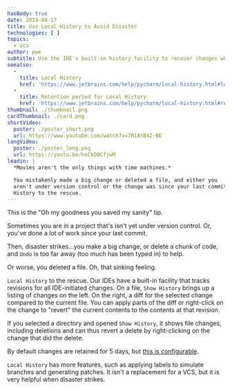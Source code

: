 ```yaml
---
hasBody: true
date: 2019-04-17
title: Use Local History to Avoid Disaster
technologies: [ ]
topics:
  - vcs
author: pwe
subtitle: Use the IDE's built-in history facility to recover changes when VCS can't help you.
seealso:
  - 
    title: Local History
    href: 'https://www.jetbrains.com/help/pycharm/local-history.html#local_history.xml'
  - 
    title: Retention period for Local History
    href: 'https://www.jetbrains.com/help/pycharm/local-history.html#retention'
thumbnail: ./thumbnail.png
cardThumbnail: ./card.png
shortVideo:
  poster: ./poster_short.png
  url: https://www.youtube.com/watch?v=7R1AtB42-BE
longVideo:
  poster: ./poster_long.png
  url: https://youtu.be/hoCkDQCfjwM
leadin: |
  *Movies aren't the only things with time machines.*

  You mistakenly made a big change or deleted a file, and either you
  aren't under version control or the change was since your last commit. Local
  History to the rescue.
---
```


This is the "Oh my goodness you saved my sanity" tip.

Sometimes you are in a project that's isn't yet under version control. Or, you've done a lot of work since your last commit.

Then, disaster strikes...you make a big change, or delete a chunk of code, and `Undo` is too far away (too much has been typed in) to help.

Or worse, you deleted a file. Oh, that sinking feeling.

`Local History` to the rescue. Our IDEs have a built-in facility that tracks revisions for all IDE-initiated changes. On a file, `Show History` brings up a listing of changes on the left. On the right, a diff for the selected change compared to the current file. You can apply parts of the diff or right-click on the change to "revert" the current contents to the contents at that revision.

If you selected a directory and opened `Show History`, it shows file changes, including deletions and can thus revert a delete by right-clicking on the change that did the delete.

By default changes are retained for 5 days, but [this is configurable](https://www.jetbrains.com/help/pycharm/local-history.html#retention).

`Local History` has more features, such as applying labels to simulate branches and generating patches. It isn't a replacement for a VCS, but it is very helpful when disaster strikes.
